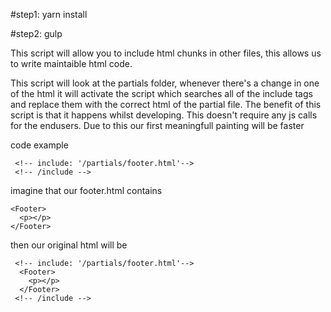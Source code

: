 #step1: yarn install

#step2: gulp

This script will allow you to include html chunks in other files, this allows us to write maintaible html code.

This script will look at the partials folder, whenever there's a change in one of the html it will activate the script which searches all of the include tags and replace them with the correct html of the partial file. The benefit of this script is that it happens whilst developing. This doesn't require any js calls for the endusers. Due to this our first meaningfull painting will be faster

code example

```
 <!-- include: '/partials/footer.html'-->
 <!-- /include -->
```

imagine that our footer.html contains 
```
<Footer>
  <p></p>
</Footer>
```
then our original html will be

```
 <!-- include: '/partials/footer.html'-->
  <Footer>
    <p></p>
  </Footer>
 <!-- /include -->
```

